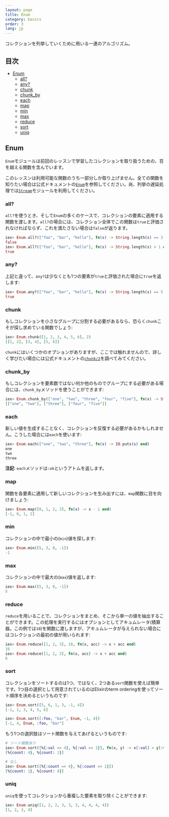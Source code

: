 ```yaml
---
layout: page
title: Enum
category: basics
order: 3
lang: jp
---
```


コレクションを列挙していくために用いる一連のアルゴリズム。

## 目次

- [Enum](#enum)
  - [all?](#all?)
  - [any?](#any?)
  - [chunk](#chunk)
  - [chunk_by](#chunk_by)
  - [each](#each)
  - [map](#map)
  - [min](#min)
  - [max](#max)
  - [reduce](#reduce)
  - [sort](#sort)
  - [uniq](#uniq)

## Enum

`Enum`モジュールは前回のレッスンで学習したコレクションを取り扱うための、百を越える関数を含んでいます。

このレッスンは利用可能な関数のうち一部分しか取り上げません。全ての関数を知りたい場合は公式ドキュメントの[`Enum`](http://elixir-lang.org/docs/v1.0/elixir/Enum.html)を参照してください。尚、列挙の遅延処理では[`Stream`](http://elixir-lang.org/docs/v1.0/elixir/Stream.html)モジュールを利用してください。

### all?

`all?`を使うとき、そして`Enum`の多くのケースで、コレクションの要素に適用する関数を渡します。`all?`の場合には、コレクション全体でこの関数は`true`と評価されなければならず、これを満たさない場合は`false`が返ります。

```elixir
iex> Enum.all?(["foo", "bar", "hello"], fn(s) -> String.length(s) == 3 end)
false
iex> Enum.all?(["foo", "bar", "hello"], fn(s) -> String.length(s) > 1 end)
true
```

### any?

上記と違って、`any?`は少なくとも1つの要素が`true`と評価された場合に`true`を返します:

```elixir
iex> Enum.any?(["foo", "bar", "hello"], fn(s) -> String.length(s) == 5 end)
true
```

### chunk

もしコレクションを小さなグループに分割する必要があるなら、恐らく`chunk`こそが探し求めている関数でしょう:

```elixir
iex> Enum.chunk([1, 2, 3, 4, 5, 6], 2)
[[1, 2], [3, 4], [5, 6]]
```

`chunk`にはいくつかのオプションがありますが、ここでは触れませんので、詳しく学びたい場合には公式ドキュメントの[`chunk/2`](http://elixir-lang.org/docs/v1.0/elixir/Enum.html#chunk/2)を調べてみてください。

### chunk_by

もしコレクションを要素数ではない何か他のものでグループにする必要がある場合には、`chunk_by`メソッドを使うことができます:

```elixir
iex> Enum.chunk_by(["one", "two", "three", "four", "five"], fn(x) -> String.length(x) end)
[["one", "two"], ["three"], ["four", "five"]]
```

### each

新しい値を生成することなく、コレクションを反復する必要があるかもしれません。こうした場合には`each`を使います:

```elixir
iex> Enum.each(["one", "two", "three"], fn(s) -> IO.puts(s) end)
one
two
three
```

__注記__: `each`メソッドは`:ok`というアトムを返します。

### map

関数を各要素に適用して新しいコレクションを生み出すには、`map`関数に目を向けましょう:

```elixir
iex> Enum.map([0, 1, 2, 3], fn(x) -> x - 1 end)
[-1, 0, 1, 2]
```

### min

コレクションの中で最小の(`min`)値を探します:

```elixir
iex> Enum.min([5, 3, 0, -1])
-1
```

### max

コレクションの中で最大の(`max`)値を返します:

```elixir
iex> Enum.max([5, 3, 0, -1])
5
```

### reduce

`reduce`を用いることで、コレクションをまとめ、そこから単一の値を抽出することができます。この処理を実行するにはオプションとしてアキュムレータ(積算器。この例では`10`)を関数に渡しますが、アキュムレータが与えられない場合にはコレクションの最初の値が用いられます:

```elixir
iex> Enum.reduce([1, 2, 3], 10, fn(x, acc) -> x + acc end)
16
iex> Enum.reduce([1, 2, 3], fn(x, acc) -> x + acc end)
6
```

### sort

コレクションをソートするのは1つ、ではなく、2つある`sort`関数を使えば簡単です。1つ目の選択として用意されているのはElixirのterm orderingを使ってソート順序を決めるというものです:

```elixir
iex> Enum.sort([5, 6, 1, 3, -1, 4])
[-1, 1, 3, 4, 5, 6]

iex> Enum.sort([:foo, "bar", Enum, -1, 4])
[-1, 4, Enum, :foo, "bar"]
```

もう1つの選択肢はソート関数を与えてあげるというものです:

```elixir
# ソート関数あり
iex> Enum.sort([%{:val => 4}, %{:val => 1}], fn(x, y) -> x[:val] > y[:val] end)
[%{count: 4}, %{count: 1}]

# なし
iex> Enum.sort([%{:count => 4}, %{:count => 1}])
[%{count: 1}, %{count: 4}]
```

### uniq

`uniq`を使ってコレクションから重複した要素を取り除くことができます:

```elixir
iex> Enum.uniq([1, 2, 2, 3, 3, 3, 4, 4, 4, 4])
[1, 2, 3, 4]
```
